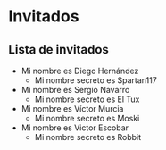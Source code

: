 # Invitados

## Lista de invitados

* Mi nombre es Diego Hernández
    + Mi nombre secreto es Spartan117
* Mi nombre es Sergio Navarro
    + Mi nombre secreto es El Tux
* Mi nombre es Víctor Murcia
    + Mi nombre secreto es Moski
* Mi nombre es Victor Escobar
    + Mi nombre secreto es Robbit 
